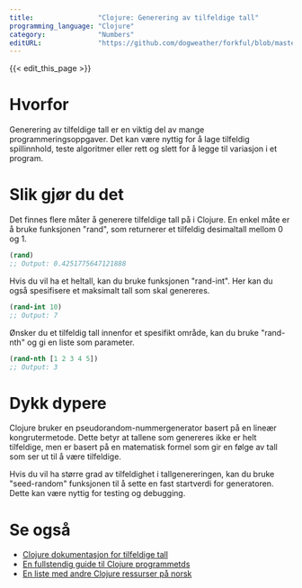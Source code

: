 ```yaml
---
title:                "Clojure: Generering av tilfeldige tall"
programming_language: "Clojure"
category:             "Numbers"
editURL:              "https://github.com/dogweather/forkful/blob/master/content/no/clojure/generating-random-numbers.md"
---
```


{{< edit_this_page >}}

# Hvorfor

Generering av tilfeldige tall er en viktig del av mange programmeringsoppgaver. Det kan være nyttig for å lage tilfeldig spillinnhold, teste algoritmer eller rett og slett for å legge til variasjon i et program.

# Slik gjør du det

Det finnes flere måter å generere tilfeldige tall på i Clojure. En enkel måte er å bruke funksjonen "rand", som returnerer et tilfeldig desimaltall mellom 0 og 1.

```Clojure
(rand)
;; Output: 0.4251775647121888
```

Hvis du vil ha et heltall, kan du bruke funksjonen "rand-int". Her kan du også spesifisere et maksimalt tall som skal genereres.

```Clojure
(rand-int 10)
;; Output: 7
```

Ønsker du et tilfeldig tall innenfor et spesifikt område, kan du bruke "rand-nth" og gi en liste som parameter.

```Clojure
(rand-nth [1 2 3 4 5])
;; Output: 3
```

# Dykk dypere

Clojure bruker en pseudorandom-nummergenerator basert på en lineær kongrutermetode. Dette betyr at tallene som genereres ikke er helt tilfeldige, men er basert på en matematisk formel som gir en følge av tall som ser ut til å være tilfeldige.

Hvis du vil ha større grad av tilfeldighet i tallgenereringen, kan du bruke "seed-random" funksjonen til å sette en fast startverdi for generatoren. Dette kan være nyttig for testing og debugging.

# Se også

- [Clojure dokumentasjon for tilfeldige tall](https://clojuredocs.org/clojure.core/rand)
- [En fullstendig guide til Clojure programmetds](https://www.braveclojure.com/foreword/)
- [En liste med andre Clojure ressurser på norsk](https://github.com/kogakure/clojure-resources-norwegian)